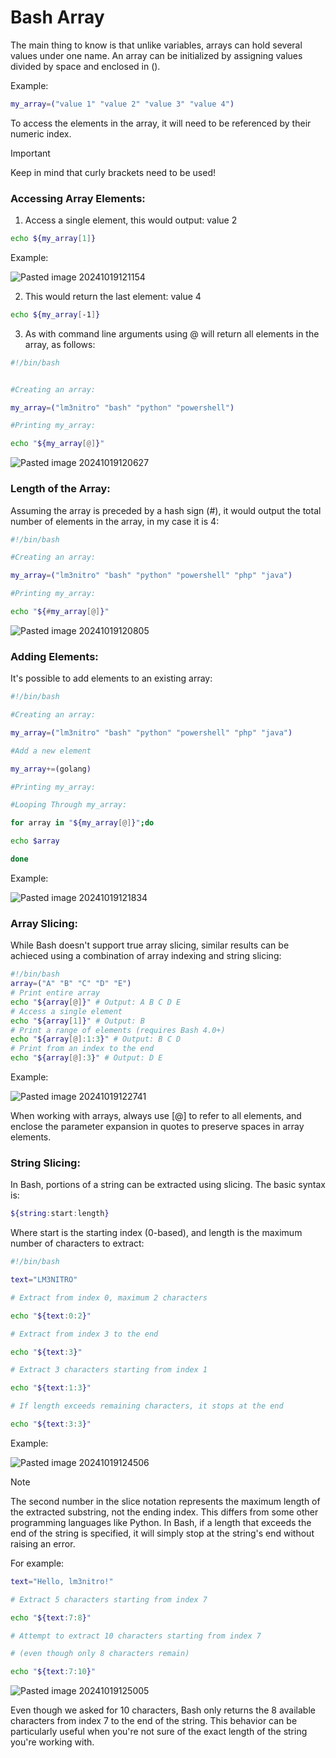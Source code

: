 # Bash Array

The main thing to know is that unlike variables, arrays can hold several values under one name. An array can be initialized by assigning values divided by space and enclosed in (). 

Example:

```bash
my_array=("value 1" "value 2" "value 3" "value 4")
```

To access the elements in the array, it will need to be referenced by their numeric index.

> [!IMPORTANT]  
>  Keep in mind that curly brackets need to be used!

### Accessing Array Elements:

1. Access a single element, this would output: value 2

```bash
echo ${my_array[1]}
```

Example:

![Pasted image 20241019121154](https://github.com/user-attachments/assets/8a1feed0-d43b-4d72-9fe4-00b7a4c3fc3f)

2. This would return the last element: value 4

```bash
echo ${my_array[-1]}
```

3. As with command line arguments using @ will return all elements in the array, as follows:

```bash
#!/bin/bash


#Creating an array:

my_array=("lm3nitro" "bash" "python" "powershell")

#Printing my_array:

echo "${my_array[@]}"
```

![Pasted image 20241019120627](https://github.com/user-attachments/assets/2ce750ed-5d9a-4786-8a33-4e3660eb9f12)

### Length of the Array:

Assuming the array is preceded by a hash sign (#), it would output the total number of elements in the array, in my case it is 4:

``` bash
#!/bin/bash

#Creating an array:

my_array=("lm3nitro" "bash" "python" "powershell" "php" "java")

#Printing my_array:

echo "${#my_array[@]}"
```

![Pasted image 20241019120805](https://github.com/user-attachments/assets/7cfa2055-921b-4ee4-af46-8d8b645b1b09)

### Adding Elements:

It's possible to add elements to an existing array:

```bash
#!/bin/bash

#Creating an array:

my_array=("lm3nitro" "bash" "python" "powershell" "php" "java")

#Add a new element

my_array+=(golang)

#Printing my_array:

#Looping Through my_array:

for array in "${my_array[@]}";do

echo $array

done

```

Example:

![Pasted image 20241019121834](https://github.com/user-attachments/assets/e884f892-01d7-4f07-bbba-5e834818ab67)

### Array Slicing:

While Bash doesn't support true array slicing, similar results can be achieced using a combination of array indexing and string slicing:

```bash
#!/bin/bash
array=("A" "B" "C" "D" "E")
# Print entire array
echo "${array[@]}" # Output: A B C D E
# Access a single element
echo "${array[1]}" # Output: B
# Print a range of elements (requires Bash 4.0+)
echo "${array[@]:1:3}" # Output: B C D
# Print from an index to the end
echo "${array[@]:3}" # Output: D E
```

Example:

![Pasted image 20241019122741](https://github.com/user-attachments/assets/cb3a877f-798b-4083-94bb-7b359b436fe3)

When working with arrays, always use [@] to refer to all elements, and enclose the parameter expansion in quotes to preserve spaces in array elements.

### String Slicing:

In Bash, portions of a string can be extracted using slicing. The basic syntax is:

```bash
${string:start:length}
```

Where start is the starting index (0-based), and length is the maximum number of characters to extract:

```bash
#!/bin/bash

text="LM3NITRO"

# Extract from index 0, maximum 2 characters

echo "${text:0:2}"

# Extract from index 3 to the end

echo "${text:3}"

# Extract 3 characters starting from index 1

echo "${text:1:3}"

# If length exceeds remaining characters, it stops at the end

echo "${text:3:3}"
```

Example:

![Pasted image 20241019124506](https://github.com/user-attachments/assets/0c971388-bcfc-4016-ad02-95a1a2c07a1f)

> [!NOTE]  
> The second number in the slice notation represents the maximum length of the extracted substring, not the ending index. This differs from some other programming languages like Python. In Bash, if a length that exceeds the end of the string is specified, it will simply stop at the string's end without raising an error.

For example:

```bash
text="Hello, lm3nitro!"

# Extract 5 characters starting from index 7

echo "${text:7:8}"

# Attempt to extract 10 characters starting from index 7

# (even though only 8 characters remain)

echo "${text:7:10}"
```

![Pasted image 20241019125005](https://github.com/user-attachments/assets/ee33cef8-d2f5-48f9-9724-3b735ab6b807)


Even though we asked for 10 characters, Bash
only returns the 8 available characters from index 7 to the end of the
string. This behavior can be particularly useful when you're not sure of
the exact length of the string you're working with.

